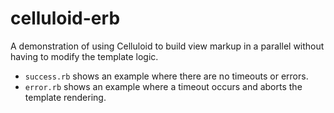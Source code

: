 celluloid-erb
=============

A demonstration of using Celluloid to build view markup in a parallel without having to modify the template logic. 

* `success.rb` shows an example where there are no timeouts or errors. 
* `error.rb` shows an example where a timeout occurs and aborts the template rendering. 
